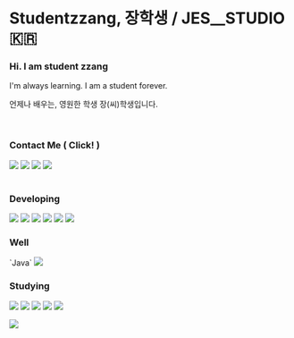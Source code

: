 # Studentzzang, 장학생 / JES__STUDIO 🇰🇷
<div>
  <h3>Hi. I am student zzang</h3>
  <p>I'm always learning. I am a student forever.</p>
  <p>언제나 배우는, 영원한 학생 장(씨)학생입니다.</p> <br>
    
  <h3>Contact Me ( Click! )</h3> 
  <a href="https://steamcommunity.com/profiles/76561199671441944/games?tab=all"><img src="https://img.shields.io/badge/SteamWorks-071563?style=for-the-badge&logo=Steam&logoColor=FFFFFF"/></a>
  <a href="https://www.instagram.com/zzangeszz/"><img src="https://img.shields.io/badge/Instagram-E4405F?style=for-the-badge&logo=Instagram&logoColor=FFFFFF"/></a>
  <a href="https://velog.io/@jes/posts"><img src="https://img.shields.io/badge/Velog-20C997?style=for-the-badge&logo=Velog&logoColor=FFFFFF"/></a>
  <a href="https://www.youtube.com/channel/UCG5vHeiRfUF7_v1OGZXzpTg"><img src="https://img.shields.io/badge/Youtube-FF0000?style=for-the-badge&logo=Youtube&logoColor=FFFFFF"/></a>
  <br> <br>
  
  <h3>Developing</h3>
  <a><img src="https://img.shields.io/badge/Unity-000000?style=flat-square&logo=unity&logoColor=FFFFFF"</a> 
  <a><img src="https://img.shields.io/badge/Python-3776AB?style=flat-square&logo=Python&logoColor=FFFFFF"</a>
  <a><img src="https://img.shields.io/badge/Pandas-150458?style=flat-square&logo=Pandas&logoColor=FFFFFF"</a>
  <a><img src="https://img.shields.io/badge/HTML-E34F26?style=flat-square&logo=HTML5&logoColor=FFFFFF"</a>
  <a><img src="https://img.shields.io/badge/CSS-1572B6?style=flat-square&logo=CSS3&logoColor=FFFFFF"</a>
  <a><img src="https://img.shields.io/badge/JavaScript-F7DF1E?style=flat-square&logo=JavaScript&logoColor=FFFFFF"</a> <br>
  
  <h3>Well</h3>
  `Java` <a><img src="https://img.shields.io/badge/C-A8B9CC?style=flat-square&logo=C&logoColor=FFFFFF"</a> <br>
  
  <h3>Studying</h3> 
  <a><img src="https://img.shields.io/badge/MySQL-4479A1?style=flat-square&logo=MySQL&logoColor=FFFFFF"</a>
  <a><img src="https://img.shields.io/badge/Blender-E87D0D?style=flat-square&logo=Blender&logoColor=FFFFFF"</a>
  <a><img src="https://img.shields.io/badge/TenforFlow-FF6F00?style=flat-square&logo=TensorFlow&logoColor=FFFFFF"</a>
  <a><img src="https://img.shields.io/badge/React-61DAFB?style=flat-square&logo=React&logoColor=FFFFFF"</a>
  <a><img src="https://img.shields.io/badge/p5.js-ED225D?style=flat-square&logo=p5.js&logoColor=FFFFFF"</a> <br>
  
  ![](https://github-readme-stats.vercel.app/api?username=studentzzang&theme=radical&hide_border=true&include_all_commits=false&count_private=false)
  </div>
